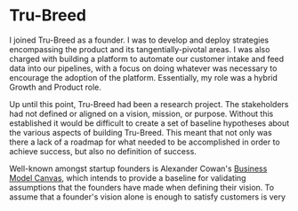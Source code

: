 # Tru-Breed

I joined Tru-Breed as a founder. I was to develop and deploy strategies encompassing 
the product and its tangentially-pivotal areas. I was also charged with building
a platform to automate our customer intake and feed data into our pipelines, with a 
focus on doing whatever was necessary to encourage the adoption of the platform.
Essentially, my role was a hybrid Growth and Product role.


Up until this point, Tru-Breed had been a research project. The stakeholders 
had not defined or aligned on a vision, mission, or purpose. Without this 
established it would be difficult to create a set of baseline hypotheses 
about the various aspects of building Tru-Breed. This meant that not only was 
there a lack of a roadmap for what needed to be accomplished in order to achieve 
success, but also no definition of success. 


Well-known amongst startup founders is Alexander Cowan's [Business Model Canvas](),
which intends to provide a baseline for validating assumptions that the founders
have made when defining their vision. To assume that a founder's vision alone is
enough to satisfy customers is very

